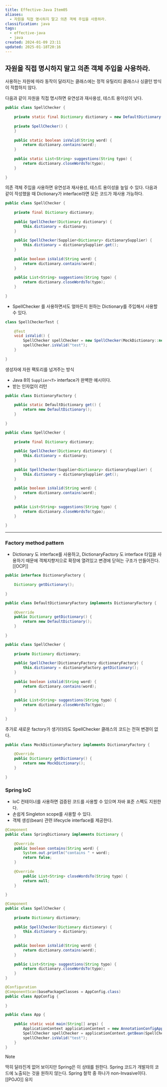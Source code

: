 ```yaml
---
title: Effective-Java Item05
aliases:
  - 자원을 직접 명시하지 말고 의존 객체 주입을 사용하라.
classification: java
tags:
  - effective-java
  - java
created: 2024-01-09 23:11
updated: 2025-01-18T20:16
---
```


## 자원을 직접 명시하지 말고 의존 객체 주입을 사용하라.

사용하는 자원에 따라 동작이 달라지는 클래스에는 정적 유틸리티 클래스나 싱클턴 방식이 적합하지 않다.

다음과 같이 자원을 직접 명시하면 유연성과 재사용성, 테스트 용이성이 낮다.

```java
public class SpellChecker {  
  
	private static final Dictionary dictionary = new DefaultDictionary();  
  
	private SpellChecker() {  
	}  
  
	public static boolean isValid(String word) {  
		return dictionary.contains(word);  
	}  
  
	public static List<String> suggestions(String typo) {  
		return dictionary.closeWordsTo(typo);  
	}  
  
}
```

의존 객체 주입을 사용하면 유연성과 재사용성, 테스트 용이성을 높일 수 있다.
다음과 같이 작성했을 때 Dictionary가 interface라면 모든 코드가 재사용 가능하다.

```java
public class SpellChecker {  
  
	private final Dictionary dictionary;  
  
	public SpellChecker(Dictionary dictionary) {  
		this.dictionary = dictionary;  
	}  
  
	public SpellChecker(Supplier<Dictionary> dictionarySupplier) {  
		this.dictionary = dictionarySupplier.get();  
	}  
  
	public boolean isValid(String word) {  
		return dictionary.contains(word);  
	}  
  
	public List<String> suggestions(String typo) {  
		return dictionary.closeWordsTo(typo);  
	}  
  
}
```

- SpellChecker 를 사용하면서도 얼마든지 원하는 Dictionary를 주입해서 사용할 수 있다.

```java
class SpellCheckerTest {  
  
	@Test  
	void isValid() {  
		SpellChecker spellChecker = new SpellChecker(MockDictionary::new);  
		spellChecker.isValid("test");  
	}  
  
}
```

생성자에 자원 팩토리를 넘겨주는 방식
- Java 8의 `Supplier<T>` interface가 완벽한 예시이다.
- 받는 인자없이 리턴

```java
public class DictionaryFactory {  
  
	public static DefaultDictionary get() {  
		return new DefaultDictionary();  
	}  
  
}
```

```java
public class SpellChecker {  
  
	private final Dictionary dictionary;  
  
	public SpellChecker(Dictionary dictionary) {  
		this.dictionary = dictionary;  
	}  
  
	public SpellChecker(Supplier<Dictionary> dictionarySupplier) {  
		this.dictionary = dictionarySupplier.get();  
	}  
  
	public boolean isValid(String word) {  
		return dictionary.contains(word);  
	}  
  
	public List<String> suggestions(String typo) {  
		return dictionary.closeWordsTo(typo);  
	}  
  
}
```

---

### Factory method pattern

- Dictionary 도 interface를 사용하고, DictionaryFactory 도 interface 타입을 사용하기 때문에 객체지향저으로 확장에 열려있고 변경에 닫혀는 구조가 만들어진다. [[OCP]]

```java
public interface DictionaryFactory {  
  
	Dictionary getDictionary();  
  
}
```

```java
public class DefaultDictionaryFactory implements DictionaryFactory {  
  
	@Override  
	public Dictionary getDictionary() {  
		return new DefaultDictionary();  
	}  
  
}
```

```java
public class SpellChecker {  
  
	private Dictionary dictionary;  
  
	public SpellChecker(DictionaryFactory dictionaryFactory) {  
		this.dictionary = dictionaryFactory.getDictionary();  
	}  
  
	public boolean isValid(String word) {  
		return dictionary.contains(word);  
	}  
  
	public List<String> suggestions(String typo) {  
		return dictionary.closeWordsTo(typo);  
	}  
  
}
```

추가로 새로운 factory가 생기더라도 SpellChecker 클래스의 코드는 전혀 변경이 없다.

```java
public class MockDictionaryFactory implements DictionaryFactory {  
  
	@Override  
	public Dictionary getDictionary() {  
		return new MockDictionary();  
	}  
  
}
```

### Spring IoC

- IoC 컨테이너를 사용하면 검증된 코드를 사용할 수 있으며 자바 표준 스펙도 지원한다.
- 손쉽게 Singleton scope를 사용할 수 있다.
- 객체 생성(bean) 관련 lifecycle interface를 제공한다.

```java 
@Component  
public class SpringDictionary implements Dictionary {  
  
	@Override  
	public boolean contains(String word) {  
		System.out.println("contains " + word);  
		return false;  
	}  
  
	@Override  
		public List<String> closeWordsTo(String typo) {  
		return null;  
	}  
  
}
```

```java
@Component  
public class SpellChecker {  
  
	private Dictionary dictionary;  
  
	public SpellChecker(Dictionary dictionary) {  
		this.dictionary = dictionary;  
	}  
  
	public boolean isValid(String word) {  
		return dictionary.contains(word);  
	}  
  
	public List<String> suggestions(String typo) {  
		return dictionary.closeWordsTo(typo);  
	}  
}
```

```java
@Configuration
@ComponentScan(basePackageClasses = AppConfig.class)
public class AppConfig { 
  
}
```

```java
public class App {  
  
	public static void main(String[] args) {  
		ApplicationContext applicationContext = new AnnotationConfigApplicationContext(AppConfig.class);  
		SpellChecker spellChecker = applicationContext.getBean(SpellChecker.class);  
		spellChecker.isValid("test");  
	}  
}

```

>[!note]
> 딱히 달라진게 없어 보이지만 Spring은 이 상태를 원한다.
> Spring 코드가 개발자의 코드에 노출되는 것을 원하지 않는다.
> Spring 철학 중 하나가 non-Invasive이다. [[POJO]] 유지
